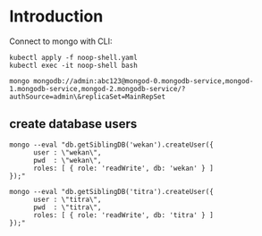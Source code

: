 # Introduction

Connect to mongo with CLI:

    kubectl apply -f noop-shell.yaml
    kubectl exec -it noop-shell bash

    mongo mongodb://admin:abc123@mongod-0.mongodb-service,mongod-1.mongodb-service,mongod-2.mongodb-service/?authSource=admin\&replicaSet=MainRepSet


## create database users


    mongo --eval "db.getSiblingDB('wekan').createUser({
          user : \"wekan\",
          pwd  : \"wekan\",
          roles: [ { role: 'readWrite', db: 'wekan' } ]
    });"

    mongo --eval "db.getSiblingDB('titra').createUser({
          user : \"titra\",
          pwd  : \"titra\",
          roles: [ { role: 'readWrite', db: 'titra' } ]
    });"

